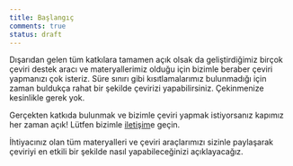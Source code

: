 ```yaml
---
title: Başlangıç
comments: true
status: draft
---
```


Dışarıdan gelen tüm katkılara tamamen açık olsak da geliştirdiğimiz birçok çeviri destek aracı ve materyallerimiz olduğu için bizimle beraber çeviri yapmanızı çok isteriz. Süre sınırı gibi kısıtlamalarımız bulunmadığı için zaman buldukça rahat bir şekilde çevirizi yapabilirsiniz. Çekinmenize kesinlikle gerek yok.

Gerçekten katkıda bulunmak ve bizimle çeviri yapmak istiyorsanız kapımız her zaman açık! Lütfen bizimle [iletişim](../../contact.md)e geçin.

İhtiyacınız olan tüm materyalleri ve çeviri araçlarımızı sizinle paylaşarak çeviriyi en etkili bir şekilde nasıl yapabileceğinizi açıklayacağız.